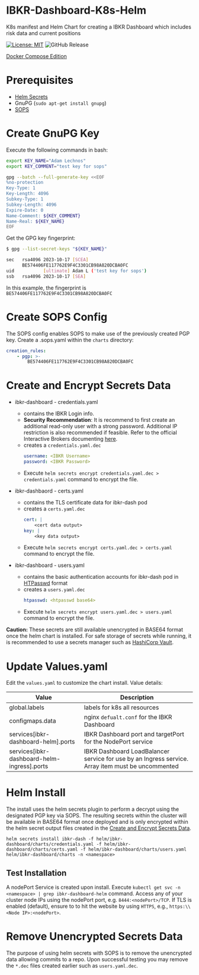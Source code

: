 # IBKR-Dashboard-K8s-Helm
K8s manifest and Helm Chart for creating a IBKR Dashboard which includes risk data and current positions

[![License: MIT](https://img.shields.io/badge/License-MIT-yellow.svg)](https://opensource.org/licenses/MIT) ![GitHub Release](https://img.shields.io/github/v/release/adam-lechnos/IBKR-Dashboard-K8s-Helm)

[Docker Compose Edition](https://github.com/Adam-Lechnos/IBKR-Dashboard)

# Prerequisites
* [Helm Secrets](https://github.com/jkroepke/helm-secrets/releases/tag/v4.6.0)
* GnuPG (`sudo apt-get install gnupg`)
* [SOPS](https://github.com/getsops/sops?ref=blog.gitguardian.com)

# Create GnuPG Key

Execute the following commands in bash:
``` bash
export KEY_NAME="Adam Lechnos"
export KEY_COMMENT="test key for sops"

gpg --batch --full-generate-key <<EOF
%no-protection
Key-Type: 1
Key-Length: 4096
Subkey-Type: 1
Subkey-Length: 4096
Expire-Date: 0
Name-Comment: ${KEY_COMMENT}
Name-Real: ${KEY_NAME}
EOF
```

Get the GPG key fingerprint:
``` bash
$ gpg --list-secret-keys "${KEY_NAME}"

sec   rsa4096 2023-10-17 [SCEA]
      BE574406FE117762E9F4C3301CB98A820DCBA0FC
uid           [ultimate] Adam L ('test key for sops')
ssb   rsa4096 2023-10-17 [SEA]
```

In this example, the fingerprint is `BE574406FE117762E9F4C3301CB98A820DCBA0FC`

# Create SOPS Config
The SOPS config enables SOPS to make use of the previously created PGP key. Create a .sops.yaml within the  `charts` directory:

``` yaml
creation_rules:
    - pgp: >-
        BE574406FE117762E9F4C3301CB98A820DCBA0FC
```

# Create and Encrypt Secrets Data
* ibkr-dashboard - credentials.yaml
    * contains the IBKR Login info.
    * **Security Recommendation**: It is recommend to first create an additional read-only user with a strong password. Additional IP restriction is also recommended if feasible. Refer to the official Interactive Brokers documenting [here](https://www.ibkrguides.com/clientportal/uar/addingauser.htm).
    * creates a `credentials.yaml.dec`
        ``` yaml
        username: <IBKR Username>
        password: <IBKR Password>
        ```
    * Execute `helm secrets encrypt credentials.yaml.dec > credentials.yaml` command to encrypt the file.

* ibkr-dashbaord - certs.yaml
    * contains the TLS certificate data for ibkr-dash pod
    * creates a `certs.yaml.dec`
        ``` yaml
        cert: |
            <cert data output>
        key: |
            <key data output>
        ```
    * Execute `helm secrets encrypt certs.yaml.dec > certs.yaml` command to encrypt the file.

* ibkr-dashboard - users.yaml
    * contains the basic authentication accounts for ibkr-dash pod in [HTPasswd](https://www.web2generators.com/apache-tools/htpasswd-generator) format
    * creates a `users.yaml.dec`
        ``` yaml
        htpasswd: <htpasswd base64>
        ```
    * Execute `helm secrets encrypt users.yaml.dec > users.yaml` command to encrypt the file.

**Caution:** These secrets are still available unencrypted in BASE64 format once the helm chart is installed. For safe storage of secrets while running, it is recommended to use a secrets manager such as [HashiCorp Vault](https://developer.hashicorp.com/vault/tutorials/kubernetes/vault-secrets-operator).

# Update Values.yaml
Edit the `values.yaml` to customize the chart install. Value details:

| Value | Description |
| - | - |
| global.labels | labels for k8s all resources |
| configmaps.data | nginx `defualt.conf` for the IBKR Dashboard |
| services[ibkr-dashboard-helm].ports | IBKR Dashboard port and targetPort for the NodePort service |
| services[ibkr-dashboard-helm-ingress].ports | IBKR Dashboard LoadBalancer service for use by an Ingress service. Array item must be uncommented |


# Helm Install

The install uses the helm secrets plugin to perform a decrypt using the designated PGP key via SOPS. The resulting secrets within the cluster will be available in BASE64 format once deployed and is only encrypted within the helm secret output files created in the [Create and Encrypt Secrets Data](#create-and-encrypt-secrets-data).


```
helm secrets install ibkr-dash -f helm/ibkr-dashboard/charts/credentials.yaml -f helm/ibkr-dashboard/charts/certs.yaml -f helm/ibkr-dashboard/charts/users.yaml helm/ibkr-dashboard/charts -n <namespace>
```

## Test Installation
A nodePort Service is created upon install. Execute `kubectl get svc -n <namespace> | grep ibkr-dashboard-helm` command. Access any of your cluster node IPs using the nodePort port, e.g. `8444:<nodePort>/TCP`. If TLS is enabled (default), ensure to to hit the website by using `HTTPS`, e.g., `https:\\<Node IP>:<nodePort>`.

# Remove Unencrypted Secrets Data
The purpose of using helm secrets with SOPS is to remove the unencrypted data allowing commits to a repo. Upon successful testing you may remove the `*.dec` files created earlier such as `users.yaml.dec`.


